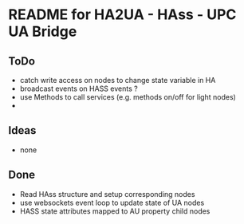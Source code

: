 # README for HA2UA - HAss - UPC UA Bridge

## ToDo

* catch write access on nodes to change state variable in HA
* broadcast events on HASS events ?
* use Methods to call services (e.g. methods on/off for light nodes)
* 

## Ideas

* none

## Done

* Read HAss structure and setup corresponding nodes
* use websockets event loop to update state of UA nodes
* HASS state attributes mapped to AU property child nodes
